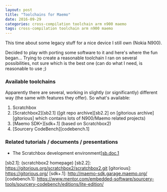 ```yaml
---
layout: post
title: "Toolchains for Maemo"
date: 2016-09-29
categories: cross-compilation toolchain arm n900 maemo
tags: cross-compilation toolchain arm n900 maemo
---
```

This time about some legacy stuff for a nice device I still own (Nokia N900).

Decided to play with porting some software to it and here's where the fun began...
Trying to create a reasonable toolchain I ran on several possibilities, not sure
which is the best one (can do what I need, is reasonable to use ;)

### Available toolchains
Apparently there are several, working in slightly (or significantly) different way
(the same with features they offer). So what's available:

1. Scratchbox
2. [Scratchbox2][sb2.1] ([git repo archive][sb2.2]
on [gitorious archive][gitorious] which contains lots of N900/Maemo related projects)
3. [Maemo SDK+][sdk+.1] (based on Scratchbox2)
4. [Sourcery CodeBench][codebench.1]

### Related tutorials / documents / presentations

- The Scratchbox development environment][sb.doc.1]


[sb.1]: http://scratchbox.org/
[sb.doc.1]: http://free-electrons.com/docs/scratchbox/
[sb2.1]: (scratchbox2 homepage)
[sb2.2]: https://gitorious.org/scratchbox2/scratchbox2.git
[gitorious]: https://gitorious.org/
[sdk+.1]: http://maemo-sdk.garage.maemo.org/
[codebench.1]: https://www.mentor.com/embedded-software/sourcery-tools/sourcery-codebench/editions/lite-edition/


